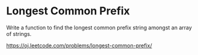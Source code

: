 # Longest Common Prefix

Write a function to find the longest common prefix string amongst an array of strings.

<https://oj.leetcode.com/problems/longest-common-prefix/>

